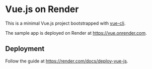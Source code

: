 # Vue.js on Render

This is a minimal Vue.js project bootstrapped with [vue-cli](https://cli.vuejs.org/guide/creating-a-project.html).

The sample app is deployed on Render at https://vue.onrender.com.

## Deployment

Follow the guide at https://render.com/docs/deploy-vue-js.
